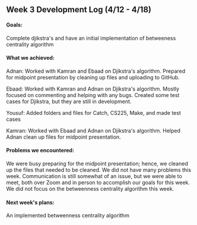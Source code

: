 ## Week 3 Development Log (4/12 - 4/18)

#### Goals: 
Complete djikstra's and have an initial implementation of betweeness centrality algorithm

#### What we achieved: 
Adnan: Worked with Kamran and Ebaad on Djikstra's algorithm. Prepared for midpoint presentation by cleaning up files and uploading to GitHub.

Ebaad: Worked with Kamran and Adnan on Djikstra's algorithm. Mostly focused on commenting and helping with any bugs. Created some test cases for Djikstra, but they are still in development.

Yousuf: Added folders and files for Catch, CS225, Make, and made test cases

Kamran: Worked with Ebaad and Adnan on Djikstra's algorithm. Helped Adnan clean up files for midpoint presentation.

#### Problems we encountered:
We were busy preparing for the midpoint presentation; hence, we cleaned up the files that needed to be cleaned. We did not have many problems this week. Communication is still somewhat of an issue, but we were able to meet, both over Zoom and in person to accomplish our goals for this week. We did not focus on the betweenness centrality algorithm this week.

#### Next week's plans:
An implemented betweenness centrality algorithm